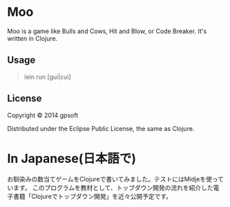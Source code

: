 # Moo

Moo is a game like Bulls and Cows, Hit and Blow, or Code Breaker.
It's written in Clojure.

## Usage

>lein run [gui|cui]

## License

Copyright © 2014 gpsoft

Distributed under the Eclipse Public License, the same as Clojure.

# In Japanese(日本語で)

お馴染みの数当てゲームをClojureで書いてみました。テストにはMidjeを使っています。
このプログラムを教材として、トップダウン開発の流れを紹介した電子書籍「Clojureでトップダウン開発」を近々公開予定です。
